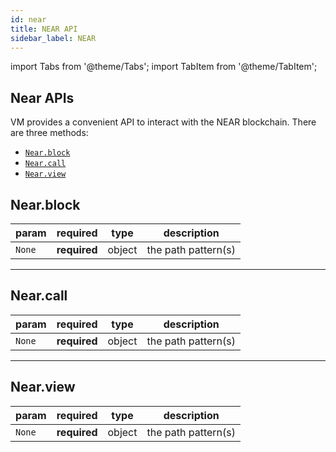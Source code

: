 ```yaml
---
id: near
title: NEAR API
sidebar_label: NEAR
---
```

import Tabs from '@theme/Tabs';
import TabItem from '@theme/TabItem';

## Near APIs

VM provides a convenient API to interact with the NEAR blockchain. There are three methods:
- [`Near.block`](#nearblock)
- [`Near.call`](#nearcall)
- [`Near.view`](#nearview)

## Near.block

 | param      |  required     | type               | description                                                           |
 |-----------|-----------|-------------------------|-----------------------------------------------------------------------|
 | `None`      |  **required** | object   | the path pattern(s)  |

---

## Near.call

 | param      |  required     | type               | description                                                           |
 |-----------|-----------|-------------------------|-----------------------------------------------------------------------|
 | `None`      |  **required** | object   | the path pattern(s)  |

---

## Near.view

 | param      |  required     | type               | description                                                           |
 |-----------|-----------|-------------------------|-----------------------------------------------------------------------|
 | `None`      |  **required** | object   | the path pattern(s)  |
